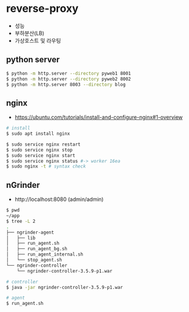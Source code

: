 # reverse-proxy
- 성능
- 부하분산(LB)
- 가상호스트 및 라우팅

## python server
```bash
$ python -m http.server --directory pyweb1 8001
$ python -m http.server --directory pyweb2 8002
$ python -m http.server 8003 --directory blog 
```
## nginx
- https://ubuntu.com/tutorials/install-and-configure-nginx#1-overview
```bash
# install
$ sudo apt install nginx

$ sudo service nginx restart
$ sudo service nginx stop 
$ sudo service nginx start
$ sudo service nginx status #-> worker 16ea
$ sudo nginx -t # syntax check
```

## nGrinder
- http://localhost:8080 (admin/admin)
```bash
$ pwd
~/app
$ tree -L 2
.
├── ngrinder-agent
│   ├── lib
│   ├── run_agent.sh
│   ├── run_agent_bg.sh
│   ├── run_agent_internal.sh
│   └── stop_agent.sh
└── ngrinder-controller
    └── ngrinder-controller-3.5.9-p1.war

# controller
$ java -jar ngrinder-controller-3.5.9-p1.war

# agent
$ run_agent.sh
```







